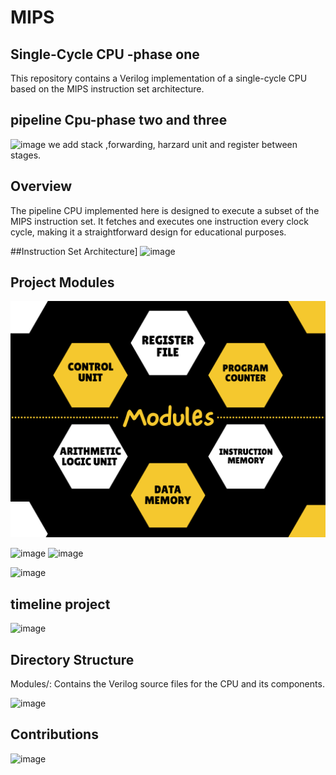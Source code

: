 # MIPS
## Single-Cycle CPU -phase one
This repository contains a Verilog implementation of a single-cycle CPU based on the MIPS instruction set architecture.
## pipeline Cpu-phase two and three
![image](https://github.com/OmarAl-Saleh/MIPS/assets/76126298/9cc0e365-0fd1-4c63-adc4-2d641f76304a)
we add stack ,forwarding, harzard unit and register between stages.
## Overview
The pipeline CPU implemented here is designed to execute a subset of the MIPS instruction set. It fetches and executes one instruction every clock cycle, making it a straightforward design for educational purposes.

##Instruction Set Architecture]
![image]([https://github.com/OmarAl-Saleh/MIPS/assets/76126298/b7175e81-9c5f-4517-b006-a928c0f9aba9](https://github.com/OmarAl-Saleh/MIPS/blob/pipeline-full-mips-datapath/Simulation/Graphs/phase%20two%20instruction%20set.png?raw=true))

## Project Modules
![image](https://github.com/OmarAl-Saleh/MIPS/blob/pipeline-full-mips-datapath/Simulation/Graphs/Modules%20definition.png?raw=true)

![image](https://github.com/OmarAl-Saleh/MIPS/assets/76126298/b7175e81-9c5f-4517-b006-a928c0f9aba9)
![image](https://github.com/OmarAl-Saleh/MIPS/assets/76126298/39534df5-c90c-4914-9f1f-8f1c2ad4a9cb)

![image](https://github.com/OmarAl-Saleh/MIPS/assets/76126298/29d85a31-8b8f-4a95-8b79-a9ca8ee2b90e)

## timeline project
![image](https://github.com/OmarAl-Saleh/MIPS/assets/76126298/b045ef7e-cae5-4798-80ff-670a4d039cc9)

## Directory Structure
Modules/: Contains the Verilog source files for the CPU and its components.



![image](https://github.com/OmarAl-Saleh/MIPS/assets/76126298/7f6dadaa-07cc-4f34-8c46-61be5c959e8a)



## Contributions

![image](https://github.com/OmarAl-Saleh/MIPS/assets/76126298/23a49b25-d37d-4a8c-b4f4-16d4ccbc9ed3)


